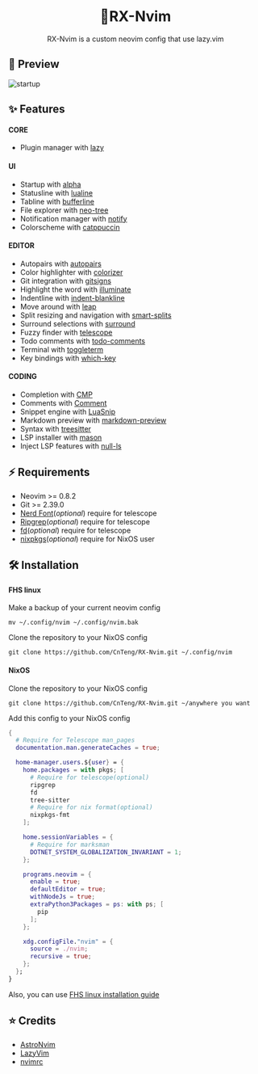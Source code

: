 <h1 align = "center">🚀RX-Nvim</h1>

<p align = "center">RX-Nvim is a custom neovim config that use lazy.vim</p>

## 🌟 Preview

![startup](https://user-images.githubusercontent.com/56501688/214816678-82f7b19a-2469-4005-8f47-bf398ccb6887.png)

## ✨ Features

#### CORE

- Plugin manager with [lazy](https://github.com/folke/lazy.nvim)

#### UI

- Startup with [alpha](https://github.com/goolord/alpha-nvim)
- Statusline with [lualine](https://github.com/nvim-lualine/lualine.nvim)
- Tabline with [bufferline](https://github.com/akinsho/bufferline.nvim)
- File explorer with [neo-tree](https://github.com/nvim-neo-tree/neo-tree.nvim)
- Notification manager with [notify](https://github.com/rcarriga/nvim-notify)
- Colorscheme with [catppuccin](https://github.com/catppuccin/nvim)

#### EDITOR

- Autopairs with [autopairs](https://github.com/windwp/nvim-autopairs)
- Color highlighter with [colorizer](https://github.com/NvChad/nvim-colorizer.lua)
- Git integration with [gitsigns](https://github.com/lewis6991/gitsigns.nvim)
- Highlight the word with [illuminate](https://github.com/RRethy/vim-illuminate)
- Indentline with [indent-blankline](https://github.com/lukas-reineke/indent-blankline.nvim)
- Move around with [leap](https://github.com/ggandor/leap.nvim)
- Split resizing and navigation with [smart-splits](https://github.com/mrjones2014/smart-splits.nvim)
- Surround selections with [surround](https://github.com/kylechui/nvim-surround)
- Fuzzy finder with [telescope](https://github.com/nvim-telescope/telescope.nvim)
- Todo comments with [todo-comments](https://github.com/folke/todo-comments.nvim)
- Terminal with [toggleterm](https://github.com/akinsho/toggleterm.nvim)
- Key bindings with [which-key](https://github.com/folke/which-key.nvim)

#### CODING

- Completion with [CMP](https://github.com/hrsh7th/nvim-cmp)
- Comments with [Comment](https://github.com/numToStr/Comment.nvim)
- Snippet engine with [LuaSnip](https://github.com/L3MON4D3/LuaSnip)
- Markdown preview with [markdown-preview](https://github.com/iamcco/markdown-preview.nvim)
- Syntax with [treesitter](https://github.com/nvim-treesitter/nvim-treesitter)
- LSP installer with [mason](https://github.com/williamboman/mason.nvim)
- Inject LSP features with [null-ls](https://github.com/jose-elias-alvarez/null-ls.nvim)

## ⚡ Requirements

- Neovim >= 0.8.2
- Git >= 2.39.0
- [Nerd Font](https://github.com/ryanoasis/nerd-fonts)(_optional_) require for telescope
- [Ripgrep](https://github.com/BurntSushi/ripgrep)(_optional_) require for telescope
- [fd](https://github.com/sharkdp/fd)(_optional_) require for telescope
- [nixpkgs](https://github.com/nix-community/nixpkgs-fmt)(_optional_) require for NixOS user

## 🛠 Installation

#### FHS linux

Make a backup of your current neovim config

```shell
mv ~/.config/nvim ~/.config/nvim.bak
```

Clone the repository to your NixOS config

```shell
git clone https://github.com/CnTeng/RX-Nvim.git ~/.config/nvim
```

#### NixOS

Clone the repository to your NixOS config

```shell
git clone https://github.com/CnTeng/RX-Nvim.git ~/anywhere you want
```

Add this config to your NixOS config

```nix
{
  # Require for Telescope man_pages
  documentation.man.generateCaches = true;

  home-manager.users.${user} = {
    home.packages = with pkgs; [
      # Require for telescope(optional)
      ripgrep
      fd
      tree-sitter
      # Require for nix format(optional)
      nixpkgs-fmt
    ];

    home.sessionVariables = {
      # Require for marksman
      DOTNET_SYSTEM_GLOBALIZATION_INVARIANT = 1;
    };

    programs.neovim = {
      enable = true;
      defaultEditor = true;
      withNodeJs = true;
      extraPython3Packages = ps: with ps; [
        pip
      ];
    };

    xdg.configFile."nvim" = {
      source = ./nvim;
      recursive = true;
    };
  };
}
```

Also, you can use [FHS linux installation guide](#fhs-linux)

## ⭐ Credits

- [AstroNvim](https://github.com/AstroNvim/AstroNvim)
- [LazyVim](https://github.com/LazyVim/LazyVim)
- [nvimrc](https://github.com/XXiaoA/nvimrc)
